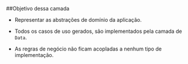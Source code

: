 ##Objetivo dessa camada
- Representar as abstrações de domínio da aplicação.

- Todos os casos de uso gerados, são implementados pela
 camada de `Data`.

- As regras de negócio não ficam acopladas a nenhum tipo 
 de implementação.
